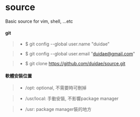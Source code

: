 # source
Basic source for vim, shell, ...etc

#### git
>* $ git config --global user.name "duidae"

>* $ git config --global user.email "duidae@gmail.com"

>* $ git clone https://github.com/duidae/source.git

#### 軟體安裝位置
>* /opt: optional, 不需要時可刪掉

>* /usr/local: 手動安裝, 不影響package manager

>* /usr: package manager裝的地方
